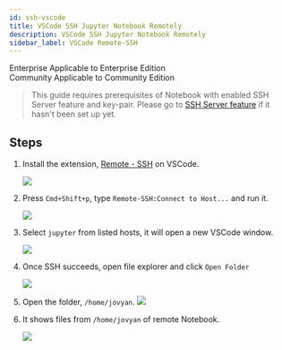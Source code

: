 ```yaml
---
id: ssh-vscode
title: VSCode SSH Jupyter Notebook Remotely
description: VSCode SSH Jupyter Notebook Remotely
sidebar_label: VSCode Remote-SSH
---
```



<div class="label-sect">
  <div class="ee-only tooltip">Enterprise
    <span class="tooltiptext">Applicable to Enterprise Edition</span>
  </div>
  <div class="ce-only tooltip">Community
    <span class="tooltiptext">Applicable to Community Edition</span>
  </div>
</div>

> This guide requires prerequisites of Notebook with enabled SSH Server feature and key-pair. Please go to [SSH Server feature](ssh-config) if it hasn't been set up yet.


## Steps

1. Install the extension, [Remote - SSH](https://marketplace.visualstudio.com/items?itemName=ms-vscode-remote.remote-ssh) on VSCode.
   
   ![](assets/ssh-remote-ext.png)

2. Press `Cmd+Shift+p`, type `Remote-SSH:Connect to Host...` and run it.

   ![](assets/ssh-remote-cmd.png)

3. Select `jupyter` from listed hosts, it will open a new VSCode window.
   
   ![](assets/ssh-remote-host.png)

4. Once SSH succeeds, open file explorer and click `Open Folder`
   
   ![](assets/ssh-remote-folder.png)

5. Open the folder, `/home/jovyan`.
   ![](assets/ssh-remote-jovyan.png)

6. It shows files from `/home/jovyan` of remote Notebook.
   
   ![](assets/ssh-remote-files.png)